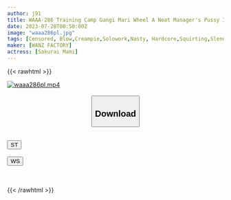 ```yaml
---
author: j91
title: WAAA-286 Training Camp Gangi Mari Wheel A Neat Manager's Pussy Is Soaked In An Aphrodisiac And Consecutive Creampies Are OK Buri Buri Sperm Backflow Orgasm Mami Sakurai
date: 2023-07-28T00:50:00Z
image: "waaa286pl.jpg"
tags: [Censored, Blow,Creampie,Solowork,Nasty, Hardcore,Squirting,Slender	]
maker: [WANZ FACTORY]
actress: [Sakurai Mami]
---
```



{{< rawhtml >}}

<div class="video" data-videoid="klwGz6QMjycOwjj">
    <a href="javascript:;">
        <img src="https://my.j91.asia/posts/waaa286pl/waaa286pl.jpg" width="WIDTH" height="HEIGHT" alt="waaa286pl.mp4" loading="lazy">
    </a>
</div>

<script type="text/javascript" src="https://j91.asia/asset/on-demand-st.js"></script>

<br>
  <link rel="stylesheet" href="https://j91.asia/asset/bs5.css">
  
  <center>
  <button class="btn btn-primary" type="button" data-bs-toggle="collapse" data-bs-target=".multi-collapse" aria-expanded="false" aria-controls="multiCollapseExample1 multiCollapseExample2"><h2>Download</h2></button></center>
</p>
<div class="row">
  <div class="col">
    <div class="collapse multi-collapse" id="multiCollapseExample1">
      <div class="card card-body">
	      	      <br>
<div class="buttons">  
<a href="https://streamtape.to/v/klwGz6QMjycOwjj"><button class="btn-hover color-3"><i class="fa fa-download"></i> ST</button></a></div>
    </div>
  </div>
</div>
  <div class="col">
    <div class="collapse multi-collapse" id="multiCollapseExample2">
      <div class="card card-body">
	      <br>
<div class="buttons">
    <a href="https://wolfstream.tv/92lqvquxwyvi.html"><button class="btn-hover color-9"><i class="fa fa-download"></i> WS</button></a></div>
<br><br>
      </div>
    </div>
  </div>
</div>

{{< /rawhtml >}}